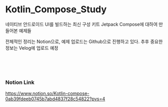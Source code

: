 # Kotlin_Compose_Study
네이티브 안드로이드 UI를 빌드하는 최신 구성 키트 Jetpack Compose에 대하여 만들어본 예제들

전체적인 정리는 Notion으로, 예제 업로드는 Github으로 진행하고 있다.
추후 중요한 정보는 Velog에 업로드 예정

</br>
</br>
</br>

### Notion Link
https://www.notion.so/Kotlin-compose-0ab39fdeeb0745b7abd4837f28c54822?pvs=4
